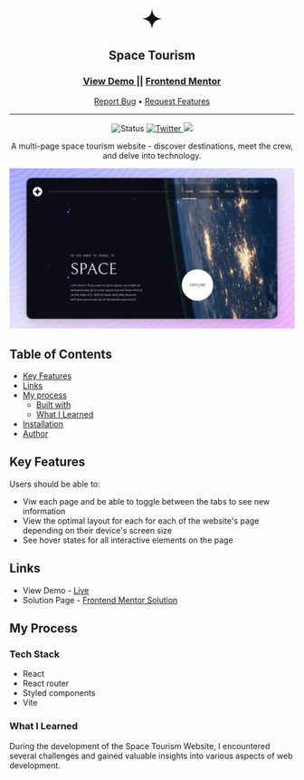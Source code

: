 <div align="center">

  <img src="./public/images/shared/logo.svg" alt="logo" width="40" height="auto">

  <h2>Space Tourism</h2>

  <h3>
    <a href="https://space-tourism-multi-page-website-ivory.vercel.app/">
      <strong>View Demo</strong>
    </a>
    ||
    <a href="https://www.frontendmentor.io/solutions/space-tourism-multipage-website-HxYs_fHRjN">
      <strong>Frontend Mentor</strong>
    </a>
  </h3>

  <div align="center">
    <a href="https://github.com/aniru-dh21/Space-Tourism-Multi-Page-Website/issues">Report Bug</a>
    •
    <a href="https://github.com/aniru-dh21/Space-Tourism-Multi-Page-Website/pulls">Request Features</a>
  </div>

  <hr>
  
</div>

<div align="center">

  <img src="https://img.shields.io/badge/Status-Completed-success?style=flat" alt="Status" />

  <a href="https://twitter.com/Dh21Aniru" target="_blank">
    <img alt='Twitter' src="https://img.shields.io/badge/@Dh21Aniru-100000?style=for-the-badge&logo=Twitter&logoColor=00C9F7&labelColor=3F3F3F&color=0092FA">
  </a>

  <a href="https://www.linkedin.com/in/ramachandra-anirudh-vemulapalli-554b551ba/" target="_blank">
    <img src="https://img.shields.io/badge/@Dh21Aniru-100000?style=for-the-badge&logo=LinkedIn&logoColor=00a0dc&labelColor=2F2F2F&color=0077b5">
  </a>
  
</div>

<p align="center">
  A multi-page space tourism website - discover destinations, meet the crew, and delve into technology. 
</p>

<a align="center" href="https://space-tourism-multi-page-website-ivory.vercel.app/">

  ![Screenshot](./public/thumbnail-preview.jpg)
  
</a>

## Table of Contents

- [Key Features](#key-features)
- [Links](#links)
- [My process](#my-process)
  - [Built with](#built-with)
  - [What I Learned](#what-i-learned)
- [Installation](#installation)
- [Author](#author)

## Key Features

Users should be able to:

- Viw each page and be able to toggle between the tabs to see new information
- View the optimal layout for each for each of the website's page depending on their device's screen size
- See hover states for all interactive elements on the page

## Links

- View Demo - [Live](https://space-tourism-multi-page-website-ivory.vercel.app/)
- Solution Page - [Frontend Mentor Solution](https://www.frontendmentor.io/solutions/space-tourism-multipage-website-HxYs_fHRjN)

## My Process

### Tech Stack

- React
- React router
- Styled components
- Vite

### What I Learned

During the development of the Space Tourism Website, I encountered several challenges and gained valuable insights into various aspects of web development.
